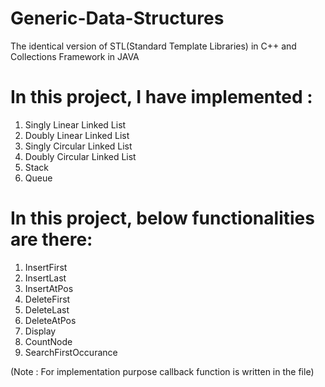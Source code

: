 # Generic-Data-Structures
The identical version of STL(Standard Template Libraries) in C++ and Collections Framework in JAVA

# In this project, I have implemented : 
1) Singly Linear Linked List
2) Doubly Linear Linked List
3) Singly Circular Linked List
4) Doubly Circular Linked List
5) Stack
6) Queue

# In this project, below functionalities are there:

1) InsertFirst
2) InsertLast
3) InsertAtPos
4) DeleteFirst
5) DeleteLast
6) DeleteAtPos
7) Display
8) CountNode
9) SearchFirstOccurance

(Note : For implementation purpose callback function is written in the file)
